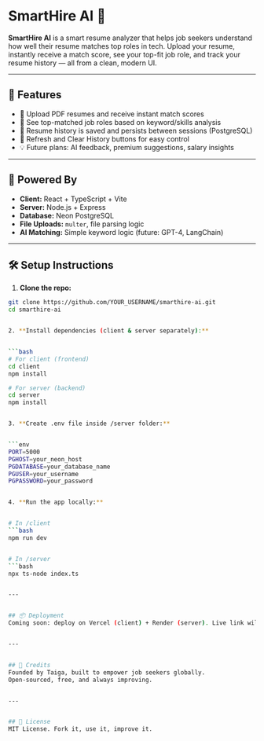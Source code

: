 # SmartHire AI 🚀


**SmartHire AI** is a smart resume analyzer that helps job seekers understand how well their resume matches top roles in tech. Upload your resume, instantly receive a match score, see your top-fit job role, and track your resume history — all from a clean, modern UI.


---


## 🌟 Features


- 📄 Upload PDF resumes and receive instant match scores  
- 🎯 See top-matched job roles based on keyword/skills analysis  
- 💾 Resume history is saved and persists between sessions (PostgreSQL)  
- 🔁 Refresh and Clear History buttons for easy control  
- 💡 Future plans: AI feedback, premium suggestions, salary insights  


---


## 🧠 Powered By


- **Client:** React + TypeScript + Vite  
- **Server:** Node.js + Express  
- **Database:** Neon PostgreSQL  
- **File Uploads:** `multer`, file parsing logic  
- **AI Matching:** Simple keyword logic (future: GPT-4, LangChain)  


---


## 🛠️ Setup Instructions


1. **Clone the repo:**


```bash
git clone https://github.com/YOUR_USERNAME/smarthire-ai.git
cd smarthire-ai


2. **Install dependencies (client & server separately):**


```bash
# For client (frontend)
cd client
npm install

# For server (backend)
cd server
npm install


3. **Create .env file inside /server folder:**


```env
PORT=5000
PGHOST=your_neon_host
PGDATABASE=your_database_name
PGUSER=your_username
PGPASSWORD=your_password


4. **Run the app locally:**


# In /client
```bash
npm run dev


# In /server
```bash
npx ts-node index.ts


---


## 📦 Deployment
Coming soon: deploy on Vercel (client) + Render (server). Live link will be added post-deployment.


---


## 👑 Credits
Founded by Taiga, built to empower job seekers globally.
Open-sourced, free, and always improving.


---


## 📌 License
MIT License. Fork it, use it, improve it.
